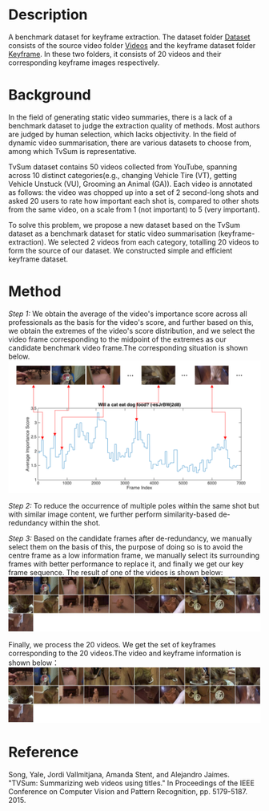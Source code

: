# Description
A benchmark dataset for keyframe extraction. The dataset folder [Dataset](/Dataset) consists of the source video folder [Videos](/Dataset/Videos) and the keyframe dataset folder [Keyframe](/Dataset/Keyframe). In these two folders, it consists of 20 videos and their corresponding keyframe images respectively.
# Background
In the field of generating static video summaries, there is a lack of a benchmark dataset to judge the extraction quality of methods. Most authors are judged by human selection, which lacks objectivity. In the field of dynamic video summarisation, there are various datasets to choose from, among which TvSum is representative.
  
TvSum dataset contains 50 videos collected from YouTube, spanning across 10 distinct categories(e.g., changing Vehicle Tire (VT), getting Vehicle Unstuck (VU), Grooming an Animal (GA)). Each video is annotated as follows: the video was chopped up into a set of 2 second-long shots and asked 20 users to rate how important each shot is, compared to other shots from the same video, on a scale from 1 (not important) to 5 (very important). 

To solve this problem, we propose a new dataset based on the TvSum dataset as a benchmark dataset for static video summarisation (keyframe-extraction). We selected 2 videos from each category, totalling 20 videos to form the source of our dataset. We constructed simple and efficient keyframe dataset.

# Method
_Step 1:_ We obtain the average of the video's importance score across all professionals as the basis for the video's score, and further based on this, we obtain the extremes of the video's score distribution, and we select the video frame corresponding to the midpoint of the extremes as our candidate benchmark video frame.The corresponding situation is shown below.![case](/images/pic.png)  

_Step 2:_ To reduce the occurrence of multiple poles within the same shot but with similar image content, we further perform similarity-based de-redundancy within the shot.

_Step 3:_ Based on the candidate frames after de-redundancy, we manually select them on the basis of this, the purpose of doing so is to avoid the centre frame as a low information frame, we manually select its surrounding frames with better performance to replace it, and finally we get our key frame sequence. The result of one of the videos is shown below:![case](/images/result.jpg)  

Finally, we process the 20 videos. We get the set of keyframes corresponding to the 20 videos.The video and keyframe information is shown below：![case](/images/result.jpg)  

# Reference
Song, Yale, Jordi Vallmitjana, Amanda Stent, and Alejandro Jaimes. "TVSum: Summarizing web videos using titles." In Proceedings of the IEEE Conference on Computer Vision and Pattern Recognition, pp. 5179-5187. 2015.

